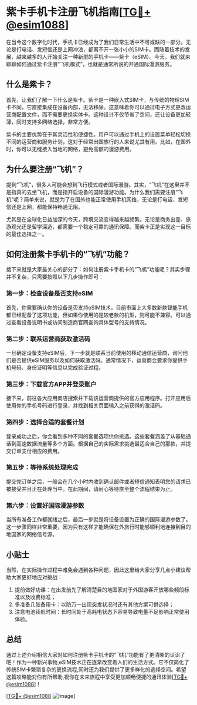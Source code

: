 # 紫卡手机卡注册飞机指南[[TG💪+ @esim1088](https://t.me/s/esim1088)]

在当今这个数字化时代，手机卡已经成为了我们日常生活中不可或缺的一部分。无论是打电话、发短信还是上网冲浪，都离不开一张小小的SIM卡。而随着技术的发展，越来越多的人开始关注一种新型的手机卡——紫卡（eSIM）。今天，我们就来聊聊如何通过紫卡注册“飞机模式”，也就是通常所说的开通国际漫游服务。

## 什么是紫卡？

首先，让我们了解一下什么是紫卡。紫卡是一种嵌入式SIM卡，与传统的物理SIM卡不同，它直接集成在设备内部，无法移除。这意味着你可以通过电子方式更改运营商配置文件，而不需要更换实体卡。这种设计不仅节省了空间，还让设备更加轻薄，同时支持多网络选择，非常方便。

紫卡的主要优势在于其灵活性和便捷性。用户可以通过手机上的设置菜单轻松切换不同的运营商和服务计划，这对于经常出国旅行的人来说尤其有用。比如，在国外时，你可以无缝接入当地的网络，避免高额的漫游费用。

## 为什么要注册“飞机”？

提到“飞机”，很多人可能会想到飞行模式或者国际漫游。其实，“飞机”在这里并不是指真的去坐飞机，而是指开启设备的国际漫游功能。为什么我们需要注册“飞机”呢？简单来说，就是为了在国外也能正常使用手机网络，无论是打电话、发短信还是上网，都能保持畅通无阻。

尤其是在全球化日益加深的今天，跨境交流变得越来越频繁。无论是商务出差、旅游观光还是留学深造，都需要一个稳定可靠的通讯保障。而紫卡正是实现这一目标的最佳选择之一。

## 如何注册紫卡手机卡的“飞机”功能？

接下来就是大家最关心的部分了：如何注册紫卡手机卡的“飞机”功能呢？其实步骤并不复杂，只需要按照以下几步操作即可：

### 第一步：检查设备是否支持eSIM

首先，你需要确认你的设备是否支持eSIM技术。目前市面上大多数新款智能手机都已经配备了这项功能，但如果你使用的是较老款的机型，则可能不兼容。可以通过查看设备说明书或访问制造商官网查询具体型号的支持情况。

### 第二步：联系运营商获取激活码

一旦确定设备支持eSIM后，下一步就是联系当前使用的移动通信运营商，询问他们是否提供eSIM服务以及如何获取激活码。通常情况下，运营商会要求你提供手机号码、身份证明等信息以完成验证过程。

### 第三步：下载官方APP并登录账户

接下来，前往各大应用商店搜索并下载该运营商提供的官方应用程序。打开应用后使用你的手机号码进行登录，并找到相关页面输入之前获得的激活码。

### 第四步：选择合适的套餐计划

登录成功之后，你会看到多种不同的套餐选项供你挑选。这些套餐涵盖了从基础通话到高速数据流量等多个方面。根据自己的实际需求挑选最适合自己的那款，并提交订单支付相应的费用。

### 第五步：等待系统处理完成

提交完订单之后，一般会在几个小时内收到确认邮件或者短信通知表明您的请求已被接受并且正在处理当中。在此期间，请耐心等待直至整个流程结束为止。

### 第六步：设置好国际漫游参数

当所有准备工作都就绪之后，最后一步就是将设备设置为正确的国际漫游参数了。这一步骤同样非常重要，因为只有这样才能确保在外旅行时能够顺利地连接到目的地国家的网络信号源。

## 小贴士

当然，在实际操作过程中难免会遇到各种问题，因此这里给大家分享几点小建议帮助大家更好地应对挑战：

1. 提前做好功课：在出发前先了解清楚目的地国家对于外国游客开放哪些频段标准以及收费标准；
2. 多准备几张备用卡：以防万一出现突发状况时还有其他方案可供选择；
3. 注意电池续航时间：长时间处于高耗电状态下容易导致电量不足影响正常使用体验。

## 总结

通过上述介绍相信大家对如何注册紫卡手机卡的“飞机”功能有了更清晰的认识了吧！作为一种新兴事物,eSIM技术正在逐渐改变着人们的生活方式。它不仅简化了传统SIM卡繁琐复杂的更换流程,同时还为我们提供了更多样化的选择空间。希望这篇攻略能对你有所帮助,祝你在未来旅程中享受更加顺畅便捷的通讯体验[[TG💪+ @esim1088](https://t.me/s/esim1088)]！

[[TG💪+ @esim1088](https://t.me/s/esim1088) ![Image](https://i.postimg.cc/4NQfJmqS/Snipaste-2025-05-13-00-14-12.png)]